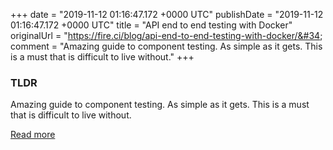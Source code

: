 +++
date = "2019-11-12 01:16:47.172 &#43;0000 UTC"
publishDate = "2019-11-12 01:16:47.172 &#43;0000 UTC"
title = &#34;API end to end testing with Docker&#34;
originalUrl = &#34;https://fire.ci/blog/api-end-to-end-testing-with-docker/&#34;
comment = &#34;Amazing guide to component testing. As simple as it gets. This is a must that is difficult to live without.&#34;
+++

### TLDR

Amazing guide to component testing. As simple as it gets. This is a must that is difficult to live without.

[Read more](https://fire.ci/blog/api-end-to-end-testing-with-docker/)
